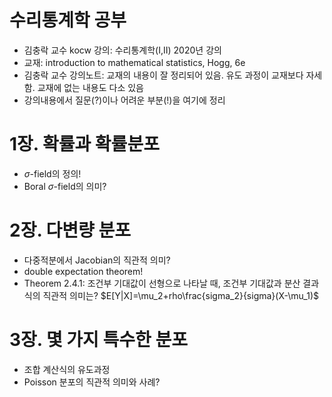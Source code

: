 # 수리통계학 공부 
- 김충락 교수 kocw 강의: 수리통계학(I,II) 2020년 강의
- 교재: introduction to mathematical statistics, Hogg, 6e
- 김충락 교수 강의노트: 교재의 내용이 잘 정리되어 있음. 유도 과정이 교재보다 자세함. 교재에 없는 내용도 다소 있음
- 강의내용에서 질문(?)이나 어려운 부분(!)을 여기에 정리

# 1장. 확률과 확률분포
- $\sigma$-field의 정의!
- Boral $\sigma$-field의 의미?
    
# 2장. 다변량 분포
- 다중적분에서 Jacobian의 직관적 의미?
- double expectation theorem!
- Theorem 2.4.1: 조건부 기대값이 선형으로 나타날 때, 조건부 기대값과 분산 결과식의 직관적 의미는? 
  $E[Y|X]=\mu_2+rho\frac{sigma_2}{sigma}(X-\mu_1)$
  
# 3장. 몇 가지 특수한 분포
- 조합 계산식의 유도과정 
- Poisson 분포의 직관적 의미와 사례?

